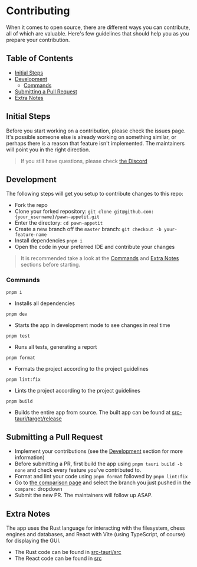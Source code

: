 # Contributing

When it comes to open source, there are different ways you can contribute, all
of which are valuable. Here's few guidelines that should help you as you prepare
your contribution.

## Table of Contents

- [Initial Steps](#initial-steps)
- [Development](#development)
  - [Commands](#commands)
- [Submitting a Pull Request](#submitting-a-pull-request)
- [Extra Notes](#extra-notes)

## Initial Steps

Before you start working on a contribution, please check the issues page. It's possible someone else is already working on something similar, or perhaps there is a reason that feature isn't implemented. The maintainers will point you in the right direction.

> If you still have questions, please check [the Discord](https://discord.gg/8hk49G8ZbX)

## Development

The following steps will get you setup to contribute changes to this repo:

- Fork the repo
- Clone your forked repository: `git clone git@github.com:{your_username}/pawn-appetit.git`
- Enter the directory: `cd pawn-appetit`
- Create a new branch off the `master` branch: `git checkout -b your-feature-name`
- Install dependencies `pnpm i`
- Open the code in your preferred IDE and contribute your changes

> It is recommended take a look at the [Commands](#commands) and [Extra Notes](#extra-notes) sections before starting.

### Commands

`pnpm i`

- Installs all dependencies

`pnpm dev`

- Starts the app in development mode to see changes in real time

`pnpm test`

- Runs all tests, generating a report

`pnpm format`

- Formats the project according to the project guidelines

`pnpm lint:fix`

- Lints the project according to the project guidelines

`pnpm build`

- Builds the entire app from source. The built app can be found at [src-tauri/target/release](./src-tauri/target/release/)

## Submitting a Pull Request

- Implement your contributions (see the [Development](#development) section for more information)
- Before submitting a PR, first build the app using `pnpm tauri build -b none` and check every feature you've contributed to.
- Format and lint your code using `pnpm format` followed by `pnpm lint:fix`
- Go to [the comparison page](https://github.com/ChessKitchen/pawn-appetit/compare) and select the branch you just pushed in the `compare:` dropdown
- Submit the new PR. The maintainers will follow up ASAP.

## Extra Notes

The app uses the Rust language for interacting with the filesystem, chess engines and databases, and React with Vite (using TypeScript, of course) for displaying the GUI.

- The Rust code can be found in [src-tauri/src](./src-tauri/src/)
- The React code can be found in [src](./src/)

